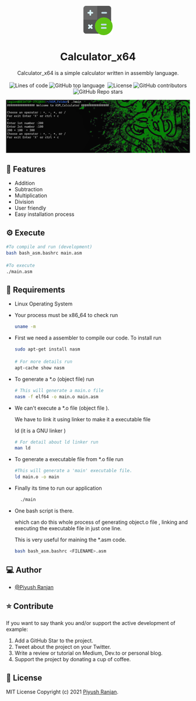 <p align="center">
    <img alt="img" height="80" src="./cal.png">
</p>
<h1 align="center">Calculator_x64</h1>

<div align="center">
Calculator_x64 is a simple calculator written in assembly language.
</div>


<br />

<div align="center">
 
 <img alt="Lines of code" src="https://img.shields.io/tokei/lines/github/itsPiyush01/calculator_x64?style=flat-square">

  <img alt="GitHub top language" src="https://img.shields.io/github/languages/top/itsPiyush01/calculator_x64?color=orange&style=flat-square">

 <img src="https://img.shields.io/github/languages/code-size/itsPiyush01/calculator_x64?style=flat-square" alt="" />

  <img src="https://img.shields.io/github/license/itsPiyush01/calculator_x64?style=flat-square" alt="License" />

  <img alt="GitHub contributors" src="https://img.shields.io/github/contributors/itsPiyush01/calculator_x64?style=flat-square">

  <img alt="GitHub Repo stars" src="https://img.shields.io/github/stars/itsPiyush01/calculator_x64?style=flat-square">
<!-- 
 <img alt="GitHub Repo stars" src="https://img.shields.io/github/stars/itsPiyush01/calculator_x64?color=red&style=flat-square"> -->

 
</div>


![Image](./demo.png)



## 🎯 Features

- Addition
- Subtraction
- Multiplication  
- Division
- User friendly
- Easy installation process 
## ⚙️ Execute  
```bash
#To compile and run (development)
bash bash_asm.bashrc main.asm

#To execute 
./main.asm
```


## 🌱 Requirements 
- Linux Operating System
- Your process must be x86_64 to check run 
  ````bash
  uname -m
  ````
- First we need a assembler to compile our code. To install run 
  ```bash
  sudo apt-get install nasm

  # For more details run
  apt-cache show nasm 
  ````
- To generate a *.o (object file) run
  ```bash
  # This will generate a main.o file 
  nasm -f elf64 -o main.o main.asm  
  ```
- We can't execute a *.o file (object file ).

  We have to link it using linker to make it a executable file

  ld (it is a GNU linker )

  ```bash
  # For detail about ld linker run
  man ld 
  ```
- To generate a executable file from *.o file run 
  ```bash 
  #This will generate a 'main' executable file.
  ld main.o -o main
  ````
- Finally its time to run our application
  ```bash 
    ./main
  ````
- One bash script is there.

  which can do this  whole process of generating object.o file , linking and executing the executable file in just one line. 

  This is very useful for maining the *.asm code. 

  ```bash
  bash bash_asm.bashrc <FILENAME>.asm
  ```

## ‎‍💻 Author

- [@Piyush Ranjan](https://github.com/itsPiyush01)

## ⭐️ Contribute

If you want to say thank you and/or support the active development of example:

1. Add a GitHub Star to the project.
2. Tweet about the project on your Twitter.
3. Write a review or tutorial on Medium, Dev.to or personal blog.
4. Support the project by donating a cup of coffee.

## 🧾 License

MIT License Copyright (c) 2021 [Piyush Ranjan](https://github.com/itsPiyush).
